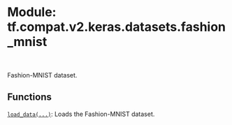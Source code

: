 <div itemscope itemtype="http://developers.google.com/ReferenceObject">
<meta itemprop="name" content="tf.compat.v2.keras.datasets.fashion_mnist" />
<meta itemprop="path" content="Stable" />
</div>

# Module: tf.compat.v2.keras.datasets.fashion_mnist


<table class="tfo-notebook-buttons tfo-api" align="left">
</table>



Fashion-MNIST dataset.



## Functions

[`load_data(...)`](../../../../../tf/keras/datasets/fashion_mnist/load_data.md): Loads the Fashion-MNIST dataset.

